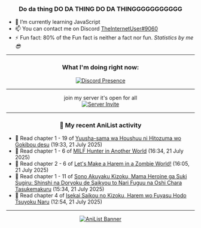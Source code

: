 <div align="center">

### Do da thing DO DA THING DO DA THINGGGGGGGGGGG
</div>

- 🌱 I’m currently learning JavaScript
- 📫 You can contact me on Discord [TheInternetUser#9060](https://discord.com/users/534117072796385300)
- ⚡ Fun fact: 80% of the Fun fact is neither a fact nor fun. _Statistics by me 😎_
<hr>

<div align="center">

### What I'm doing right now:
[![Discord Presence](https://lanyard.cnrad.dev/api/534117072796385300)](https://discord.com/users/534117072796385300)
<hr>

join my server it's open for all <br>
[![Server Invite](https://invidget.switchblade.xyz/bfYgVHxrSs)](https://discord.gg/bfYgVHxrSs)

<hr>
  
### 🌸 My recent AniList activity

</div>

<!-- ANILIST_ACTIVITY:start -->

-   📖 Read chapter 1 - 19 of [Yuusha-sama wa Houshuu ni Hitozuma wo Gokibou desu](https://anilist.co/manga/159423) (19:33, 21 July 2025)
-   📖 Read chapter 1 - 6 of [MILF Hunter in Another World](https://anilist.co/manga/166581) (16:34, 21 July 2025)
-   📖 Read chapter 2 - 6 of [Let's Make a Harem in a Zombie World!](https://anilist.co/manga/181054) (16:05, 21 July 2025)
-   📖 Read chapter 1 - 11 of [Sono Akuyaku Kizoku, Mama Heroine ga Suki Sugiru: Shinshi na Doryoku de Saikyou to Nari Fuguu na Oshi Chara Tasukemakuru](https://anilist.co/manga/186330) (15:34, 21 July 2025)
-   📖 Read chapter 4 of [Isekai Saikou no Kizoku, Harem wo Fuyasu Hodo Tsuyoku Naru](https://anilist.co/manga/149342) (12:54, 21 July 2025)

<!-- ANILIST_ACTIVITY:end -->
<hr>

<div align="center">

[![AniList Banner](https://img.anili.st/User/929966)](https://anilist.co/user/TheInternetUser)

<!-- ![Profile views](https://gpvc.arturio.dev/TheInternetUse7) Since 2023-01-09 -->
<br>


</div>
